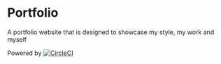 # Portfolio
A portfolio website that is designed to showcase my style, my work and myself

Powered by [![CircleCI](https://circleci.com/gh/ManojkumarMuralidharan/Portfolio/tree/master.svg?style=svg)](https://circleci.com/gh/ManojkumarMuralidharan/Portfolio/tree/master)
